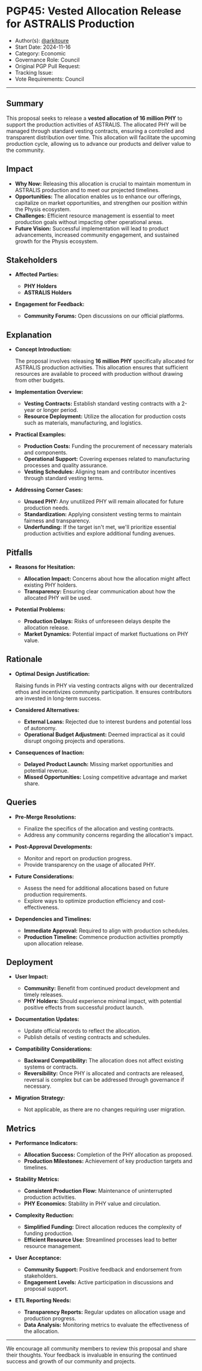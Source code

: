 # PGP45: Vested Allocation Release for ASTRALIS Production

- Author(s): [@arkitoure](https://github.com/arkitoure)
- Start Date: 2024-11-16
- Category: Economic
- Governance Role: Council
- Original PGP Pull Request: <!-- leave empty; maintainer will provide ID -->
- Tracking Issue: <!-- leave empty; maintainer will create discussion issue -->
- Vote Requirements: Council

---

## Summary

This proposal seeks to release a **vested allocation of 16 million PHY** to support the production activities of ASTRALIS. The allocated PHY will be managed through standard vesting contracts, ensuring a controlled and transparent distribution over time. This allocation will facilitate the upcoming production cycle, allowing us to advance our products and deliver value to the community.

## Impact

- **Why Now:** Releasing this allocation is crucial to maintain momentum in ASTRALIS production and to meet our projected timelines.
- **Opportunities:** The allocation enables us to enhance our offerings, capitalize on market opportunities, and strengthen our position within the Physis ecosystem.
- **Challenges:** Efficient resource management is essential to meet production goals without impacting other operational areas.
- **Future Vision:** Successful implementation will lead to product advancements, increased community engagement, and sustained growth for the Physis ecosystem.

## Stakeholders

- **Affected Parties:**
  - **PHY Holders**
  - **ASTRALIS Holders**

- **Engagement for Feedback:**
  - **Community Forums:** Open discussions on our official platforms.

## Explanation

- **Concept Introduction:**

  The proposal involves releasing **16 million PHY** specifically allocated for ASTRALIS production activities. This allocation ensures that sufficient resources are available to proceed with production without drawing from other budgets.

- **Implementation Overview:**

  - **Vesting Contracts:** Establish standard vesting contracts with a 2-year or longer period.
  - **Resource Deployment:** Utilize the allocation for production costs such as materials, manufacturing, and logistics.

- **Practical Examples:**

  - **Production Costs:** Funding the procurement of necessary materials and components.
  - **Operational Support:** Covering expenses related to manufacturing processes and quality assurance.
  - **Vesting Schedules:** Aligning team and contributor incentives through standard vesting terms.

- **Addressing Corner Cases:**

  - **Unused PHY:** Any unutilized PHY will remain allocated for future production needs.
  - **Standardization:** Applying consistent vesting terms to maintain fairness and transparency.
  - **Underfunding:** If the target isn't met, we'll prioritize essential production activities and explore additional funding avenues.

## Pitfalls

- **Reasons for Hesitation:**

  - **Allocation Impact:** Concerns about how the allocation might affect existing PHY holders.
  - **Transparency:** Ensuring clear communication about how the allocated PHY will be used.

- **Potential Problems:**

  - **Production Delays:** Risks of unforeseen delays despite the allocation release.
  - **Market Dynamics:** Potential impact of market fluctuations on PHY value.

## Rationale

- **Optimal Design Justification:**

  Raising funds in PHY via vesting contracts aligns with our decentralized ethos and incentivizes community participation. It ensures contributors are invested in long-term success.

- **Considered Alternatives:**

  - **External Loans:** Rejected due to interest burdens and potential loss of autonomy.
  - **Operational Budget Adjustment:** Deemed impractical as it could disrupt ongoing projects and operations.

- **Consequences of Inaction:**

  - **Delayed Product Launch:** Missing market opportunities and potential revenue.
  - **Missed Opportunities:** Losing competitive advantage and market share.

## Queries

- **Pre-Merge Resolutions:**

  - Finalize the specifics of the allocation and vesting contracts.
  - Address any community concerns regarding the allocation's impact.

- **Post-Approval Developments:**

  - Monitor and report on production progress.
  - Provide transparency on the usage of allocated PHY.

- **Future Considerations:**

  - Assess the need for additional allocations based on future production requirements.
  - Explore ways to optimize production efficiency and cost-effectiveness.

- **Dependencies and Timelines:**

  - **Immediate Approval:** Required to align with production schedules.
  - **Production Timeline:** Commence production activities promptly upon allocation release.

## Deployment

- **User Impact:**

  - **Community:** Benefit from continued product development and timely releases.
  - **PHY Holders:** Should experience minimal impact, with potential positive effects from successful product launch.

- **Documentation Updates:**

  - Update official records to reflect the allocation.
  - Publish details of vesting contracts and schedules.

- **Compatibility Considerations:**

  - **Backward Compatibility:** The allocation does not affect existing systems or contracts.
  - **Reversibility:** Once PHY is allocated and contracts are released, reversal is complex but can be addressed through governance if necessary.

- **Migration Strategy:**

  - Not applicable, as there are no changes requiring user migration.

## Metrics

- **Performance Indicators:**

  - **Allocation Success:** Completion of the PHY allocation as proposed.
  - **Production Milestones:** Achievement of key production targets and timelines.

- **Stability Metrics:**

  - **Consistent Production Flow:** Maintenance of uninterrupted production activities.
  - **PHY Economics:** Stability in PHY value and circulation.

- **Complexity Reduction:**

  - **Simplified Funding:** Direct allocation reduces the complexity of funding production.
  - **Efficient Resource Use:** Streamlined processes lead to better resource management.

- **User Acceptance:**

  - **Community Support:** Positive feedback and endorsement from stakeholders.
  - **Engagement Levels:** Active participation in discussions and proposal support.

- **ETL Reporting Needs:**

  - **Transparency Reports:** Regular updates on allocation usage and production progress.
  - **Data Analysis:** Monitoring metrics to evaluate the effectiveness of the allocation.

---

We encourage all community members to review this proposal and share their thoughts. Your feedback is invaluable in ensuring the continued success and growth of our community and projects.
